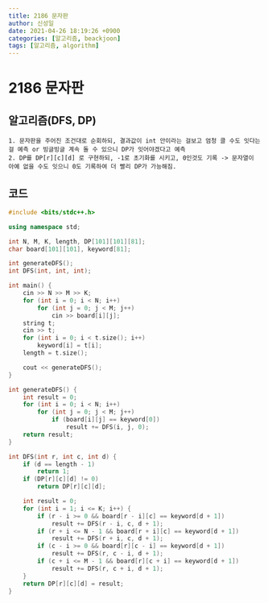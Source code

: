 ```yaml
---
title: 2186 문자판
author: 신성일
date: 2021-04-26 18:19:26 +0900
categories: [알고리즘, beackjoon]
tags: [알고리즘, algorithm]
---
```


# 2186 문자판

## 알고리즘(DFS, DP)

    1. 문자판을 주어진 조건대로 순회하되, 결과값이 int 안이라는 걸보고 엄청 클 수도 잇다는 걸 예측 or 빙글빙글 계속 돌 수 있으니 DP가 잇어야겠다고 예측
    2. DP를 DP[r][c][d] 로 구현하되, -1로 초기화를 시키고, 0인것도 기록 -> 문자열이 아예 없을 수도 잇으니 0도 기록하여 더 빨리 DP가 가능해짐.

## 코드

```cpp
#include <bits/stdc++.h>

using namespace std;

int N, M, K, length, DP[101][101][81];
char board[101][101], keyword[81];

int generateDFS();
int DFS(int, int, int);

int main() {
	cin >> N >> M >> K;
	for (int i = 0; i < N; i++)
		for (int j = 0; j < M; j++)
			cin >> board[i][j];
	string t;
	cin >> t;
	for (int i = 0; i < t.size(); i++)
		keyword[i] = t[i];
	length = t.size();

	cout << generateDFS();
}

int generateDFS() {
	int result = 0;
	for (int i = 0; i < N; i++)
		for (int j = 0; j < M; j++)
			if (board[i][j] == keyword[0])
				result += DFS(i, j, 0);
	return result;
}

int DFS(int r, int c, int d) {
	if (d == length - 1)
		return 1;
	if (DP[r][c][d] != 0)
		return DP[r][c][d];

	int result = 0;
	for (int i = 1; i <= K; i++) {
		if (r - i >= 0 && board[r - i][c] == keyword[d + 1])
			result += DFS(r - i, c, d + 1);
		if (r + i <= N - 1 && board[r + i][c] == keyword[d + 1])
			result += DFS(r + i, c, d + 1);
		if (c - i >= 0 && board[r][c - i] == keyword[d + 1])
			result += DFS(r, c - i, d + 1);
		if (c + i <= M - 1 && board[r][c + i] == keyword[d + 1])
			result += DFS(r, c + i, d + 1);
	}
	return DP[r][c][d] = result;
}
```
